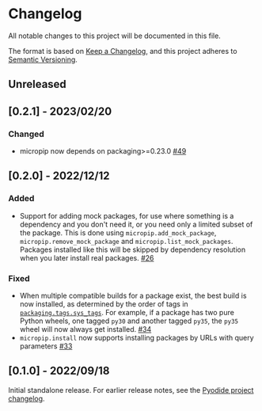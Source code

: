 # Changelog
All notable changes to this project will be documented in this file.

The format is based on [Keep a Changelog](https://keepachangelog.com/en/1.0.0/),
and this project adheres to [Semantic Versioning](https://semver.org/spec/v2.0.0.html).

## Unreleased

## [0.2.1] - 2023/02/20

### Changed

- micropip now depends on packaging>=0.23.0
  [#49](https://github.com/pyodide/micropip/pull/49)

## [0.2.0] - 2022/12/12

### Added

- Support for adding mock packages, for use where something is a dependency and you don't need it, or you need only a limited subset of the package. This is done using `micropip.add_mock_package`, `micropip.remove_mock_package` and `micropip.list_mock_packages`. Packages installed like this will be skipped by dependency resolution when you later install real packages.
  [#26](https://github.com/pyodide/micropip/pull/26)


### Fixed

- When multiple compatible builds for a package exist, the best
  build is now installed, as determined by the order of tags in
  [`packaging.tags.sys_tags`](https://packaging.pypa.io/en/latest/tags.html#packaging.tags.sys_tags).
  For example, if a package has two pure Python wheels, one tagged `py30` and
  another tagged `py35`, the `py35` wheel will now always get installed.
  [#34](https://github.com/pyodide/micropip/pull/34)
- `micropip.install` now supports installing packages by URLs with query parameters
  [#33](https://github.com/pyodide/micropip/pull/33)


## [0.1.0] - 2022/09/18

Initial standalone release. For earlier release notes, see
the [Pyodide project changelog](https://pyodide.org/en/stable/project/changelog.html).
